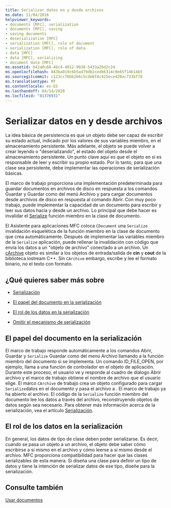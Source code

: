 ```yaml
---
title: Serializar datos en y desde archivos
ms.date: 11/04/2016
helpviewer_keywords:
- documents [MFC], serialization
- documents [MFC], saving
- saving documents
- deserialization [MFC]
- serialization [MFC], role of document
- serialization [MFC], role of data
- data [MFC]
- data [MFC], serializing
- document data [MFC]
ms.assetid: b42a0c68-4bc4-4012-9938-5433a26d2c24
ms.openlocfilehash: 043ba019c6b5ad79db2cedb6314c9e65f14b14b5
ms.sourcegitcommit: c123cc76bb2b6c5cde6f4c425ece420ac733bf70
ms.translationtype: MT
ms.contentlocale: es-ES
ms.lasthandoff: 04/14/2020
ms.locfileid: "81376931"
---
```

# <a name="serializing-data-to-and-from-files"></a>Serializar datos en y desde archivos

La idea básica de persistencia es que un objeto debe ser capaz de escribir su estado actual, indicado por los valores de sus variables miembro, en el almacenamiento persistente. Más adelante, el objeto se puede volver a crear leyendo o "deserializando", el estado del objeto desde el almacenamiento persistente. Un punto clave aquí es que el objeto en sí es responsable de leer y escribir su propio estado. Por lo tanto, para que una clase sea persistente, debe implementar las operaciones de serialización básicas.

El marco de trabajo proporciona una implementación predeterminada para guardar documentos en archivos de disco en respuesta a los comandos Guardar y Guardar como del menú Archivo y para cargar documentos desde archivos de disco en respuesta al comando Abrir. Con muy poco trabajo, puede implementar la capacidad de un documento para escribir y leer sus datos hacia y desde un archivo. Lo principal que debe hacer es invalidar el [Serialize](../mfc/reference/cobject-class.md#serialize) función miembro en la clase de documento.

El Asistente para aplicaciones MFC coloca `CDocument` una `Serialize` invalidación esquelética de la función miembro en la clase de documento que crea automáticamente. Después de implementar las variables miembro de la `Serialize` aplicación, puede rellenar la invalidación con código que envía los datos a un "objeto de archivo" conectado a un archivo. Un [cArchive](../mfc/reference/carchive-class.md) objeto es similar a los objetos de entrada/salida de **cin** y **cout** de la biblioteca iostream C++. Sin `CArchive` embargo, escribe y lee el formato binario, no el texto con formato.

## <a name="what-do-you-want-to-know-more-about"></a>¿Qué quieres saber más sobre

- [Serialización](../mfc/serialization-in-mfc.md)

- [El papel del documento en la serialización](#_core_the_document.92.s_role_in_serialization)

- [El rol de los datos en la serialización](#_core_the_data.92.s_role_in_serialization)

- [Omitir el mecanismo de serialización](../mfc/bypassing-the-serialization-mechanism.md)

## <a name="the-documents-role-in-serialization"></a><a name="_core_the_document.92.s_role_in_serialization"></a>El papel del documento en la serialización

El marco de trabajo responde automáticamente a los comandos Abrir, Guardar y `Serialize` Guardar como del menú Archivo llamando a la función miembro del documento si se implementa. Un comando ID_FILE_OPEN, por ejemplo, llama a una función de controlador en el objeto de aplicación. Durante este proceso, el usuario ve y responde al cuadro de diálogo Abrir archivo y el marco de trabajo obtiene el nombre de archivo que el usuario elige. El marco `CArchive` de trabajo crea un objeto configurado para cargar `Serialize`datos en el documento y pasa el archivo a . El marco de trabajo ya ha abierto el archivo. El código de la `Serialize` función miembro del documento lee los datos a través del archivo, reconstruyendo objetos de datos según sea necesario. Para obtener más información acerca de la serialización, vea el artículo [Serialización](../mfc/serialization-in-mfc.md).

## <a name="the-datas-role-in-serialization"></a><a name="_core_the_data.92.s_role_in_serialization"></a>El rol de los datos en la serialización

En general, los datos de tipo de clase deben poder serializarse. Es decir, cuando se pasa un objeto a un archivo, el objeto debe saber cómo escribirse a sí mismo en el archivo y cómo leerse a sí mismo desde el archivo. MFC proporciona compatibilidad para hacer que las clases serializables de esta manera. Si diseña una clase para definir un tipo de datos y tiene la intención de serializar datos de ese tipo, diseñe para la serialización.

## <a name="see-also"></a>Consulte también

[Usar documentos](../mfc/using-documents.md)
